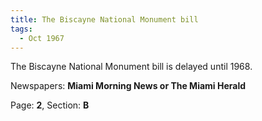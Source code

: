 ```yaml
---  
title: The Biscayne National Monument bill  
tags:  
  - Oct 1967  
---  
```

  
The Biscayne National Monument bill is delayed until 1968.  
  
Newspapers: **Miami Morning News or The Miami Herald**  
  
Page: **2**, Section: **B** 
